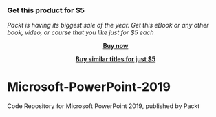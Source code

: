 
### Get this product for $5

<i>Packt is having its biggest sale of the year. Get this eBook or any other book, video, or course that you like just for $5 each</i>


<b><p align='center'>[Buy now](https://packt.link/9781839210969)</p></b>


<b><p align='center'>[Buy similar titles for just $5](https://subscription.packtpub.com/search)</p></b>


# Microsoft-PowerPoint-2019
Code Repository for Microsoft PowerPoint 2019, published by Packt
